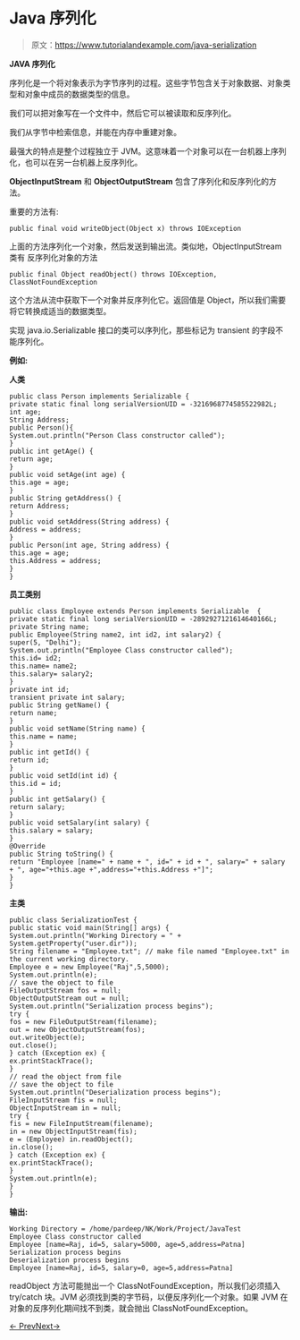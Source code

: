 # Java 序列化

> 原文：<https://www.tutorialandexample.com/java-serialization>

**JAVA 序列化**

序列化是一个将对象表示为字节序列的过程。这些字节包含关于对象数据、对象类型和对象中成员的数据类型的信息。

我们可以把对象写在一个文件中，然后它可以被读取和反序列化。

我们从字节中检索信息，并能在内存中重建对象。

最强大的特点是整个过程独立于 JVM。这意味着一个对象可以在一台机器上序列化，也可以在另一台机器上反序列化。

**ObjectInputStream** 和 **ObjectOutputStream** 包含了序列化和反序列化的方法。

重要的方法有:

```
public final void writeObject(Object x) throws IOException
```

上面的方法序列化一个对象，然后发送到输出流。类似地，ObjectInputStream 类有  反序列化对象的方法

```
public final Object readObject() throws IOException, ClassNotFoundException

```

这个方法从流中获取下一个对象并反序列化它。返回值是 Object，所以我们需要将它转换成适当的数据类型。

实现  java.io.Serializable 接口的类可以序列化，那些标记为 transient 的字段不能序列化。

**例如:**

**人类**

```
public class Person implements Serializable {
private static final long serialVersionUID = -3216968774585522982L;
int age;
String Address;
public Person(){
System.out.println("Person Class constructor called");
}
public int getAge() {
return age;
}
public void setAge(int age) {
this.age = age;
}
public String getAddress() {
return Address;
}
public void setAddress(String address) {
Address = address;
}
public Person(int age, String address) {
this.age = age;
this.Address = address;
}
}

```

**员工类别**

```
public class Employee extends Person implements Serializable  {
private static final long serialVersionUID = -2892927121614640166L;
private String name;
public Employee(String name2, int id2, int salary2) {
super(5, "Delhi");
System.out.println("Employee Class constructor called");
this.id= id2;
this.name= name2;
this.salary= salary2;
}
private int id;
transient private int salary;
public String getName() {
return name;
}
public void setName(String name) {
this.name = name;
}
public int getId() {
return id;
}
public void setId(int id) {
this.id = id;
}
public int getSalary() {
return salary;
}
public void setSalary(int salary) {
this.salary = salary;
}
@Override
public String toString() {
return "Employee [name=" + name + ", id=" + id + ", salary=" + salary + ", age="+this.age +",address="+this.Address +"]";
}
}

```

**主类**

```
public class SerializationTest {
public static void main(String[] args) {
System.out.println("Working Directory = " + System.getProperty("user.dir"));
String filename = "Employee.txt"; // make file named "Employee.txt" in the current working directory.
Employee e = new Employee("Raj",5,5000);
System.out.println(e);
// save the object to file
FileOutputStream fos = null;
ObjectOutputStream out = null;
System.out.println("Serialization process begins");
try {
fos = new FileOutputStream(filename);
out = new ObjectOutputStream(fos);
out.writeObject(e);
out.close();
} catch (Exception ex) {
ex.printStackTrace();
}
// read the object from file
// save the object to file
System.out.println("Deserialization process begins");
FileInputStream fis = null;
ObjectInputStream in = null;
try {
fis = new FileInputStream(filename);
in = new ObjectInputStream(fis);
e = (Employee) in.readObject();
in.close();
} catch (Exception ex) {
ex.printStackTrace();
}
System.out.println(e);
}
}

```

**输出:**

```
Working Directory = /home/pardeep/NK/Work/Project/JavaTest
Employee Class constructor called
Employee [name=Raj, id=5, salary=5000, age=5,address=Patna]
Serialization process begins
Deserialization process begins
Employee [name=Raj, id=5, salary=0, age=5,address=Patna]
```

readObject 方法可能抛出一个 ClassNotFoundException，所以我们必须插入 try/catch 块。JVM 必须找到类的字节码，以便反序列化一个对象。如果 JVM 在对象的反序列化期间找不到类，就会抛出 ClassNotFoundException。

[← Prev](https://www.tutorialandexample.com/multithreading-in-java)[Next→](https://www.tutorialandexample.com/java-network-programming)